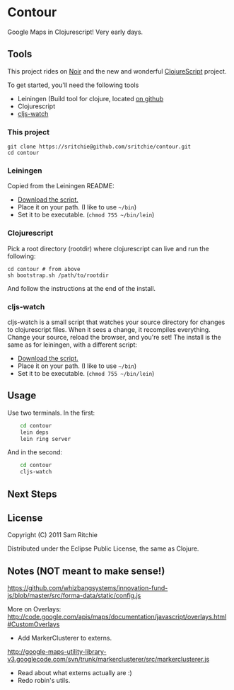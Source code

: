 # Contour

Google Maps in Clojurescript! Very early days.

## Tools

This project rides on [Noir](https://github.com/ibdknox/noir) and the new and wonderful [ClojureScript](https://github.com/clojure/clojurescript) project.

To get started, you'll need the following tools

* Leiningen (Build tool for clojure, located [on github](https://github.com/technomancy/leiningen)
* Clojurescript
* [cljs-watch](https://github.com/ibdknox/cljs-watch)

### This project

    git clone https://sritchie@github.com/sritchie/contour.git
    cd contour

### Leiningen

Copied from the Leiningen README:

* [Download the script.](https://raw.github.com/technomancy/leiningen/stable/bin/lein)
* Place it on your path. (I like to use `~/bin`)
* Set it to be executable. (`chmod 755 ~/bin/lein`)

### Clojurescript

Pick a root directory (rootdir) where clojurescript can live and run the following:

    cd contour # from above
    sh bootstrap.sh /path/to/rootdir

And follow the instructions at the end of the install.

### cljs-watch

cljs-watch is a small script that watches your source directory for changes to clojurescript files. When it sees a change, it recompiles everything. Change your source, reload the browser, and you're set! The install is the same as for leiningen, with a different script:

* [Download the script.](https://github.com/ibdknox/cljs-watch/blob/master/cljs-watch)
* Place it on your path. (I like to use `~/bin`)
* Set it to be executable. (`chmod 755 ~/bin/lein`)

## Usage

Use two terminals. In the first:

```bash
    cd contour
    lein deps
    lein ring server    
```

And in the second:

```bash
    cd contour
    cljs-watch
```

## Next Steps

## License

Copyright (C) 2011 Sam Ritchie

Distributed under the Eclipse Public License, the same as Clojure.

## Notes (NOT meant to make sense!)

https://github.com/whizbangsystems/innovation-fund-js/blob/master/src/forma-data/static/config.js

More on Overlays:
    http://code.google.com/apis/maps/documentation/javascript/overlays.html#CustomOverlays

* Add MarkerClusterer to externs.

http://google-maps-utility-library-v3.googlecode.com/svn/trunk/markerclusterer/src/markerclusterer.js

* Read about what externs actually are :)
* Redo robin's utils.

